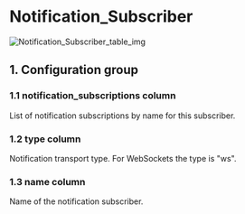 # Notification_Subscriber

![Notification_Subscriber_table_img](http://www.plantuml.com/plantuml/img/0SS0EFz0StHXSdHrRMmAS65ZQs5dPI0YKczlT21KOM9iPNCY87iAOsnXStCWJczqQMPfOs5qQMzkNrDrOdDZScbYPN8AVGfeQMHb86DfScDiPGfeQMHb86rbRM9bSdCAR6LdPMva879fPsXq2cDlRdHfRdLlSo1iQMvb82qWF68-StHoRsvdF2zYFY1oPMPbScLkOsKAP6zqT6La86nfRcKWBI0yQJvtPM5hF2zfFY1oPMPbScLkOsKAPMvaR6LdPMva2a1bRcHrRMmA)

## 1. Configuration group

### 1.1 notification_subscriptions column

List of notification subscriptions by name for this subscriber.

### 1.2 type column

Notification transport type. For WebSockets the type is "ws".

### 1.3 name column

Name of the notification subscriber.

